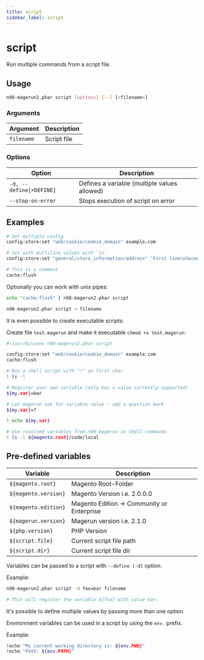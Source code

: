```yaml
---
title: script
sidebar_label: script
---
```


# script

Run multiple commands from a script file.

## Usage

```sh
n98-magerun2.phar script [options] [--] [<filename>]
```

### Arguments
| Argument   | Description   |
|------------|---------------|
| `filename` | Script file   |

### Options
| Option                   | Description                                    |
|--------------------------|------------------------------------------------|
| `-d, --define[=DEFINE]`  | Defines a variable (multiple values allowed)   |
| `--stop-on-error`        | Stops execution of script on error             |

## Examples

```sh
# Set multiple config
config:store:set "web/cookie/cookie_domain" example.com

# Set with multiline values with `\n`
config:store:set "general/store_information/address" "First line\nSecond line\nThird line"

# This is a comment
cache:flush
```

Optionally you can work with unix pipes:

```sh
echo "cache:flush" | n98-magerun2.phar script
```

```sh
n98-magerun2.phar script < filename
```

It is even possible to create executable scripts:

Create file `test.magerun` and make it executable `chmod +x test.magerun`:

```sh
#!/usr/bin/env n98-magerun2.phar script

config:store:set "web/cookie/cookie_domain" example.com
cache:flush

# Run a shell script with "!" as first char
! ls -l

# Register your own variable (only key = value currently supported)
${my.var}=bar

# Let magerun ask for variable value - add a question mark
${my.var}=?

! echo ${my.var}

# Use resolved variables from n98-magerun in shell commands
! ls -l ${magento.root}/code/local
```

## Pre-defined variables

| Variable             | Description                                |
|----------------------|--------------------------------------------|
| `${magento.root}`    | Magento Root-Folder                        |
| `${magento.version}` | Magento Version i.e. 2.0.0.0               |
| `${magento.edition}` | Magento Edition -> Community or Enterprise |
| `${magerun.version}` | Magerun version i.e. 2.1.0                 |
| `${php.version}`     | PHP Version                                |
| `${script.file}`     | Current script file path                   |
| `${script.dir}`      | Current script file dir                    |

Variables can be passed to a script with `--define (-d)` option.

Example:

```sh
n98-magerun2.phar script -d foo=bar filename

# This will register the variable ${foo} with value bar.
```

It's possible to define multiple values by passing more than one option.

Environment variables can be used in a script by using the `env.` prefix.

Example:

```bash
!echo "My current working directory is: ${env.PWD}"
!echo "Path: ${env.PATH}"
```

